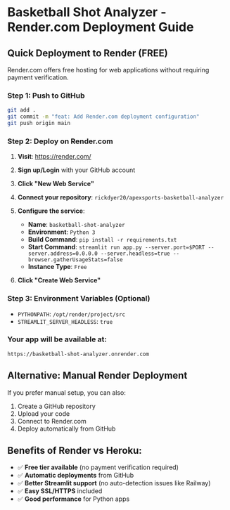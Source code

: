 # Basketball Shot Analyzer - Render.com Deployment Guide

## Quick Deployment to Render (FREE)

Render.com offers free hosting for web applications without requiring payment verification.

### Step 1: Push to GitHub
```bash
git add .
git commit -m "feat: Add Render.com deployment configuration"
git push origin main
```

### Step 2: Deploy on Render.com

1. **Visit**: https://render.com/
2. **Sign up/Login** with your GitHub account
3. **Click "New Web Service"**
4. **Connect your repository**: `rickdyer20/apexsports-basketball-analyzer`
5. **Configure the service**:
   - **Name**: `basketball-shot-analyzer`
   - **Environment**: `Python 3`
   - **Build Command**: `pip install -r requirements.txt`
   - **Start Command**: `streamlit run app.py --server.port=$PORT --server.address=0.0.0.0 --server.headless=true --browser.gatherUsageStats=false`
   - **Instance Type**: `Free`

6. **Click "Create Web Service"**

### Step 3: Environment Variables (Optional)
- `PYTHONPATH`: `/opt/render/project/src`
- `STREAMLIT_SERVER_HEADLESS`: `true`

### Your app will be available at:
`https://basketball-shot-analyzer.onrender.com`

## Alternative: Manual Render Deployment

If you prefer manual setup, you can also:
1. Create a GitHub repository
2. Upload your code
3. Connect to Render.com
4. Deploy automatically from GitHub

## Benefits of Render vs Heroku:
- ✅ **Free tier available** (no payment verification required)
- ✅ **Automatic deployments** from GitHub
- ✅ **Better Streamlit support** (no auto-detection issues like Railway)
- ✅ **Easy SSL/HTTPS** included
- ✅ **Good performance** for Python apps
